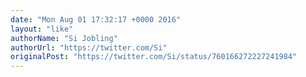 ```yaml
---
date: "Mon Aug 01 17:32:17 +0000 2016"
layout: "like"
authorName: "Si Jobling"
authorUrl: "https://twitter.com/Si"
originalPost: "https://twitter.com/Si/status/760166272227241984"
---
```

